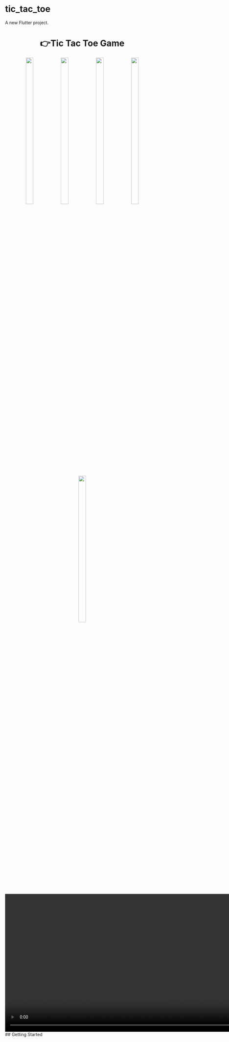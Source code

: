 # tic_tac_toe

A new Flutter project.

<h1 align="center"> 👉Tic Tac Toe Game </h1>

<div align = "center">
 
    
  <img src = "https://github.com/mayuuu05/tic_tac_toe/assets/149376263/a6061629-130b-4b6b-9668-4c2461405075"  height=35% width=22%  />
   <img src = "https://github.com/mayuuu05/tic_tac_toe/assets/149376263/fcfbb55f-4b4a-421a-8ad8-0429cfd90ba8"  height=35% width=22%  />
   <img src = "https://github.com/mayuuu05/tic_tac_toe/assets/149376263/4f0b075a-f03c-49c4-99bc-4138ef38f70d"  height=35% width=22%  />
   <img src = "https://github.com/mayuuu05/tic_tac_toe/assets/149376263/0e8d8214-0ab6-47fe-bc54-14c9636b65da"  height=35% width=22%  />
   <img src = "https://github.com/mayuuu05/tic_tac_toe/assets/149376263/38451187-171a-45c3-a989-f5f029d50146"  height=35% width=22%  />

  <video height="450" src="https://github.com/mayuuu05/tic_tac_toe/assets/149376263/bf9021f2-a6c2-4129-8ac6-31db66329615" />
    
</div>
## Getting Started





